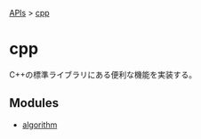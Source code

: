 [APIs](../index.md) > [cpp]()

# cpp

C++の標準ライブラリにある便利な機能を実装する。

## Modules

- [algorithm](./algorithm/index.md)
